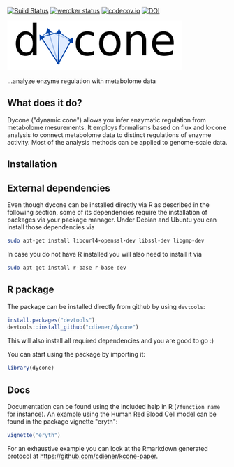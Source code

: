 [![Build Status](https://travis-ci.org/cdiener/dycone.svg?branch=master)](https://travis-ci.org/cdiener/dycone)
[![wercker status](https://app.wercker.com/status/b8b682f3278fd21b27afab12fb050db7/s "wercker status")](https://app.wercker.com/project/bykey/b8b682f3278fd21b27afab12fb050db7)
[![codecov.io](http://codecov.io/github/cdiener/dycone/coverage.svg?branch=master)](http://codecov.io/github/cdiener/dycone?branch=master)
[![DOI](https://zenodo.org/badge/18088/cdiener/dycone.svg)](https://zenodo.org/badge/latestdoi/18088/cdiener/dycone)

![dycone](stuff/logo.png)

...analyze enzyme regulation with metabolome data

What does it do?
--------------

Dycone ("dynamic cone") allows you infer enzymatic regulation from 
metabolome mesurements. It employs formalisms based on flux and k-cone 
analysis to connect metabolome data to distinct regulations of enzyme activity. 
Most of the analysis methods can be applied to genome-scale data. 

Installation
-----------

## External dependencies

Even though dycone can be installed directly via R as described in the following 
section, some of its dependencies require the installation of packages via
your package manager. Under Debian and Ubuntu you can install those dependencies
via

```bash
sudo apt-get install libcurl4-openssl-dev libssl-dev libgmp-dev
```

In case you do not have R installed you will also need to install it via

```bash
sudo apt-get install r-base r-base-dev
```

## R package

The package can be installed directly from github by using `devtools`:

```R
install.packages("devtools")
devtools::install_github("cdiener/dycone")
```

This will also install all required dependencies and you are good to go :)

You can start using the package by importing it:
```R
library(dycone)
```

Docs
----

Documentation can be found using the included help in R (`?function_name` for 
instance). An example using the Human Red Blood Cell model can be found in the 
package vignette "eryth": 

```R
vignette("eryth")
```

For an exhaustive example you can look at the Rmarkdown generated protocol at 
https://github.com/cdiener/kcone-paper.
